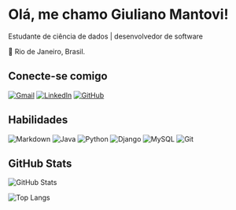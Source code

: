 # Olá, me chamo Giuliano Mantovi!

Estudante de ciência de dados | desenvolvedor de software

📍 Rio de Janeiro, Brasil.

## Conecte-se comigo

[![Gmail](https://img.shields.io/badge/Gmail-888c87?style=for-the-badge&logo=gmail&logoColor=f2f2f2)](mailto:mantovigiuliano0@gmail.com)
[![LinkedIn](https://img.shields.io/badge/LinkedIn-888c87?style=for-the-badge&logo=linkedin&logoColor=f2f2f2)](https://www.linkedin.com/in/giuliano-mantovi-436308266/)
[![GitHub](https://img.shields.io/badge/GitHub-888c87?style=for-the-badge&logo=github&logoColor=f2f2f2)](https://github.com/GiulianoMantovi)

## Habilidades

![Markdown](https://img.shields.io/badge/Markdown-888c87?style=for-the-badge&logo=markdown&logoColor=f2f2f2)
![Java](https://img.shields.io/badge/java-888c87.svg?style=for-the-badge&logo=openjdk&logoColor=f2f2f2)
![Python](https://img.shields.io/badge/python-888c87?style=for-the-badge&logo=python&logoColor=f2f2f2)
![Django](https://img.shields.io/badge/django-888c87.svg?style=for-the-badge&logo=django&logoColor=f2f2f2)
![MySQL](https://img.shields.io/badge/MySQL-888c87?style=for-the-badge&logo=mysql&logoColor=f2f2f2)
![Git](https://img.shields.io/badge/GIT-888c87?style=for-the-badge&logo=git&logoColor=f2f2f2)

## GitHub Stats

![GitHub Stats](https://github-readme-stats.vercel.app/api?username=GiulianoMantovi&bg_color=888c87&border_color=888c87&show_icons=true&icon_color=f2f2f2&title_color=f2f2f2&text_color=F2F2F2)

![Top Langs](https://github-readme-stats-git-masterrstaa-rickstaa.vercel.app/api/top-langs/?username=GiulianoMantovi&layout=compact&bg_color=888c87&title_color=f2f2f2&border_color=888c87)